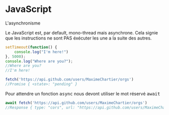 # JavaScript
L'asynchronisme

Le JavaScript est, par default, mono-thread mais asynchrone. Cela signie que les instructions ne sont PAS éxécuter les une a la suite des autres.

<div grid="~ cols-2 gap-2" m="-t-2"><div>


```js
setTimeout(function() {
    console.log("I'm here!")
}, 5000);
console.log("Where are you?");
//Where are you?
//I'm here!
```

</div><div>

```js
fetch('https://api.github.com/users/MaximeChartier/orgs')
//Promise { <state>: "pending" }
```

</div></div>


Pour attendre un fonction <kbd>async</kbd> nous devont utiliser le mot réservé <kbd>await</kbd>

```js
await fetch('https://api.github.com/users/MaximeChartier/orgs')
//Response { type: "cors", url: "https://api.github.com/users/MaximeChartier/orgs", redirected: false, status: 200,...
```